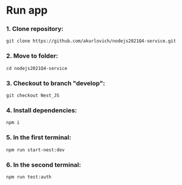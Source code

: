 
# Run app
### 1. Сlone repository:

`git clone https://github.com/akurlovich/nodejs2021Q4-service.git`

### 2. Move to folder:

`cd nodejs2021Q4-service`

### 3. Checkout to branch "develop":

`git checkout Nest_JS`

### 4. Install dependencies:

`npm i`

### 5. In the **first** terminal:
`npm run start-nest:dev`


### 6. In the **second** terminal:

`npm run test:auth`




